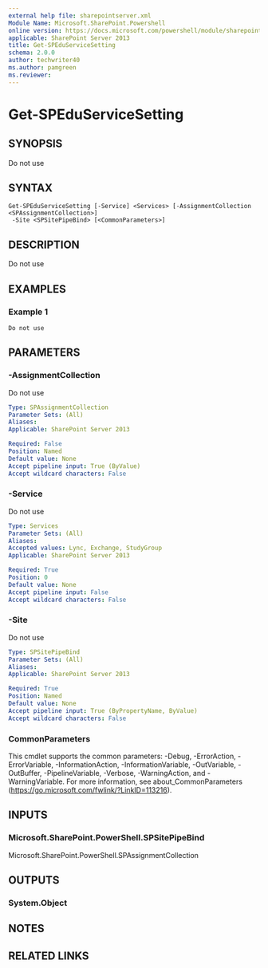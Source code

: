 ```yaml
---
external help file: sharepointserver.xml
Module Name: Microsoft.SharePoint.Powershell
online version: https://docs.microsoft.com/powershell/module/sharepoint-server/get-speduservicesetting
applicable: SharePoint Server 2013
title: Get-SPEduServiceSetting
schema: 2.0.0
author: techwriter40
ms.author: pamgreen
ms.reviewer:
---
```


# Get-SPEduServiceSetting

## SYNOPSIS
Do not use

## SYNTAX

```
Get-SPEduServiceSetting [-Service] <Services> [-AssignmentCollection <SPAssignmentCollection>]
 -Site <SPSitePipeBind> [<CommonParameters>]
```

## DESCRIPTION
Do not use

## EXAMPLES

### Example 1 
```
Do not use
```



## PARAMETERS

### -AssignmentCollection
Do not use

```yaml
Type: SPAssignmentCollection
Parameter Sets: (All)
Aliases: 
Applicable: SharePoint Server 2013

Required: False
Position: Named
Default value: None
Accept pipeline input: True (ByValue)
Accept wildcard characters: False
```

### -Service
Do not use

```yaml
Type: Services
Parameter Sets: (All)
Aliases: 
Accepted values: Lync, Exchange, StudyGroup
Applicable: SharePoint Server 2013

Required: True
Position: 0
Default value: None
Accept pipeline input: False
Accept wildcard characters: False
```

### -Site
Do not use

```yaml
Type: SPSitePipeBind
Parameter Sets: (All)
Aliases: 
Applicable: SharePoint Server 2013

Required: True
Position: Named
Default value: None
Accept pipeline input: True (ByPropertyName, ByValue)
Accept wildcard characters: False
```

### CommonParameters
This cmdlet supports the common parameters: -Debug, -ErrorAction, -ErrorVariable, -InformationAction, -InformationVariable, -OutVariable, -OutBuffer, -PipelineVariable, -Verbose, -WarningAction, and -WarningVariable. For more information, see about_CommonParameters (https://go.microsoft.com/fwlink/?LinkID=113216).

## INPUTS

### Microsoft.SharePoint.PowerShell.SPSitePipeBind
Microsoft.SharePoint.PowerShell.SPAssignmentCollection

## OUTPUTS

### System.Object

## NOTES

## RELATED LINKS

